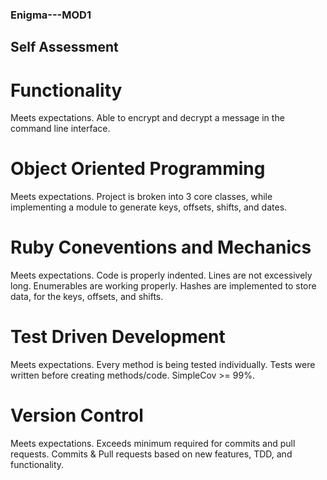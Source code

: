 ### Enigma---MOD1

## Self Assessment

# Functionality
Meets expectations. Able to encrypt and decrypt a message in the command line interface.

# Object Oriented Programming
Meets expectations. Project is broken into 3 core classes, while implementing a module to generate keys, offsets, shifts, and dates.

# Ruby Coneventions and Mechanics
Meets expectations. Code is properly indented. Lines are not excessively long. Enumerables are working properly. Hashes are implemented
to store data, for the keys, offsets, and shifts.

# Test Driven Development
Meets expectations. Every method is being tested individually. Tests were written before creating methods/code. SimpleCov >= 99%.

# Version Control
Meets expectations. Exceeds minimum required for commits and pull requests. Commits & Pull requests based on new features, TDD, and functionality.
